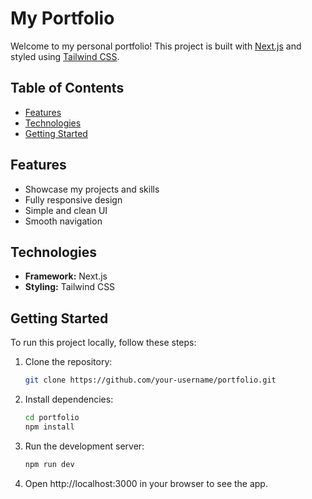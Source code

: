 # My Portfolio

Welcome to my personal portfolio! This project is built with [Next.js](https://nextjs.org/) and styled using [Tailwind CSS](https://tailwindcss.com/).

## Table of Contents

- [Features](#features)
- [Technologies](#technologies)
- [Getting Started](#getting-started)

## Features

- Showcase my projects and skills
- Fully responsive design
- Simple and clean UI
- Smooth navigation

## Technologies

- **Framework:** Next.js
- **Styling:** Tailwind CSS

## Getting Started

To run this project locally, follow these steps:

1. Clone the repository:

   ```bash
   git clone https://github.com/your-username/portfolio.git
2. Install dependencies:
   ```bash
   cd portfolio
   npm install
   ```
3. Run the development server:
   ```bash
   npm run dev
   ```
4. Open http://localhost:3000 in your browser to see the app.



   
